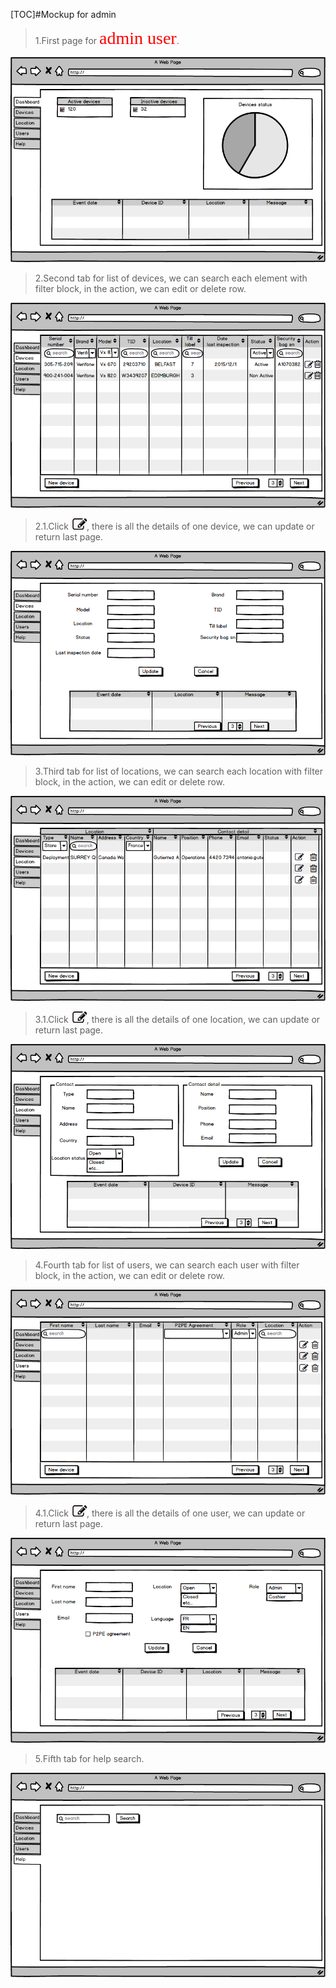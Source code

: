 [TOC]#Mockup for admin

>1.First page for <span style="color:red; font-family:Georgia; font-size:2em;">admin user</span>.

![avatar](public/mockup/Dashboard.png)

>2.Second tab for list of devices, we can search each element with filter block, in the action, we can edit or delete row.

![avatar](public/mockup/Devices.png)

>2.1.Click ![avatar](public/mockup/edit.png), there is all the details of one device, we can update or return last page.

![avatar](public/mockup/Devicedetail.png)

>3.Third tab for list of locations, we can search each location with filter block, in the action, we can edit or delete row.

![avatar](public/mockup/Location.png)

>3.1.Click ![avatar](public/mockup/edit.png), there is all the details of one location, we can update or return last page.

![avatar](public/mockup/Locationdetail.png)

>4.Fourth tab for list of users, we can search each user with filter block, in the action, we can edit or delete row.

![avatar](public/mockup/User.png)

>4.1.Click ![avatar](public/mockup/edit.png), there is all the details of one user, we can update or return last page.

![avatar](public/mockup/Userdetail.png)

>5.Fifth tab for help search.

![avatar](public/mockup/Help.png)




